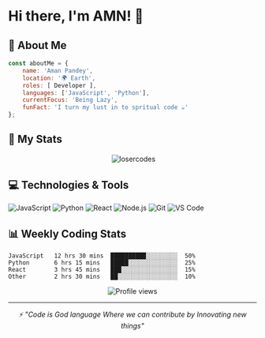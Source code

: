 # Hi there, I'm AMN! 👋
## 🌟 About Me

```javascript
const aboutMe = {
    name: 'Aman Pandey',
    location: '🌍 Earth',
    roles: [ Developer ],
    languages: ['JavaScript', 'Python'],
    currentFocus: 'Being Lazy',
    funFact: 'I turn my lust in to spritual code ☕'
};
```

## 🚀 My Stats
<div align="center">
<p>&nbsp;<img align="center" src="https://github-readme-stats.vercel.app/api?username=losercodes&show_icons=true&locale=en" alt="losercodes" /></p>

</div>

## 💻 Technologies & Tools

![JavaScript](https://img.shields.io/badge/-JavaScript-F7DF1E?style=flat-square&logo=javascript&logoColor=black)
![Python](https://img.shields.io/badge/-Python-3776AB?style=flat-square&logo=python&logoColor=white)
![React](https://img.shields.io/badge/-React-61DAFB?style=flat-square&logo=react&logoColor=black)
![Node.js](https://img.shields.io/badge/-Node.js-339933?style=flat-square&logo=node.js&logoColor=white)
![Git](https://img.shields.io/badge/-Git-F05032?style=flat-square&logo=git&logoColor=white)
![VS Code](https://img.shields.io/badge/-VS%20Code-007ACC?style=flat-square&logo=visual-studio-code)


## 📊 Weekly Coding Stats

```text
JavaScript   12 hrs 30 mins  ██████████░░░░░░░░░  50%
Python       6 hrs 15 mins   █████░░░░░░░░░░░░░░  25%
React        3 hrs 45 mins   ███░░░░░░░░░░░░░░░░  15%
Other        2 hrs 30 mins   ██░░░░░░░░░░░░░░░░░  10%
```

<div align="center">
  <img src="https://komarev.com/ghpvc/?username=losercodes&color=blueviolet" alt="Profile views" />
</div>

---

<div align="center">
  <i>⚡ "Code is God language Where we can contribute by Innovating new things"</i>
</div>
